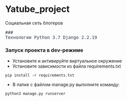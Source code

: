 # Yatube_project
Социальная сеть блогеров

<span style="color: rgb(56, 58, 66); font-family: Menlo, &quot;Ubuntu Mono&quot;, consolas, source-code-pro, monospace; white-space: pre; background-color: rgb(247, 249, 252);">### Технологии
Python 3.7
Django 2.2.19
### Запуск проекта в dev-режиме
- Установите и активируйте виртуальное окружение
- Установите зависимости из файла requirements.txt
```
pip install -r requirements.txt
``` 
- В папке с файлом manage.py выполните команду:
```
python3 manage.py runserver
```
  &#13;&#10;</span>
